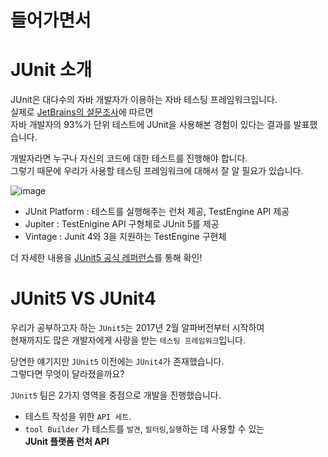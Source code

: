 # 들어가면서 

# JUnit 소개

JUnit은 대다수의 자바 개발자가 이용하는 자바 테스팅 프레임워크입니다.      
실제로 [JetBrains의 설문조사](https://www.jetbrains.com/lp/devecosystem-2019/java/)에 따르면      
자바 개발자의 93%가 단위 테스트에 JUnit을 사용해본 경험이 있다는 결과를 발표했습니다.     
     
개발자라면 누구나 자신의 코드에 대한 테스트를 진행해야 합니다.           
그렇기 때문에 우리가 사용할 테스팅 프레임워크에 대해서 잘 알 필요가 있습니다.    

![image](https://user-images.githubusercontent.com/50267433/106532524-ade2ee00-6533-11eb-85ca-677c98e5d5a5.png)      
 
* JUnit Platform : 테스트를 실행해주는 런처 제공, TestEngine API 제공   
* Jupiter : TestEnigine API 구형체로 JUnit 5를 제공   
* Vintage : Junit 4와 3을 지원하는 TestEngine 구현체   
   
더 자세한 내용을 [JUnit5 공식 레퍼런스](https://junit.org/junit5/docs/current/user-guide/)를 통해 확인!   

# JUnit5 VS JUnit4 

우리가 공부하고자 하는 `JUnit5`는 2017년 2월 알파버전부터 시작하여    
현재까지도 많은 개발자에게 사랑을 받는 `테스팅 프레임워크`입니다.       

당연한 얘기지만 `JUnit5` 이전에는 `JUnit4`가 존재했습니다.      
그렇다면 무엇이 달라졌을까요?      

`JUnit5` 팀은 2가지 영역을 중점으로 개발을 진행했습니다.   
  
* 테스트 작성을 위한 `API 세트`.      
* `tool Builder` 가 테스트를 `발견`, `필터링`,`실행`하는 데 사용할 수 있는   
**JUnit 플랫폼 런처 API**     
